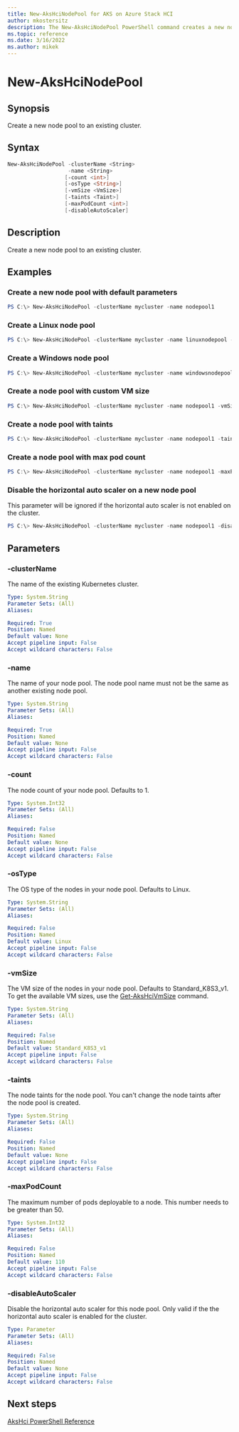 ```yaml
---
title: New-AksHciNodePool for AKS on Azure Stack HCI
author: mkostersitz
description: The New-AksHciNodePool PowerShell command creates a new node pool to an existing cluster
ms.topic: reference
ms.date: 3/16/2022
ms.author: mikek
---
```


# New-AksHciNodePool

## Synopsis
Create a new node pool to an existing cluster.

## Syntax
```powershell
New-AksHciNodePool -clusterName <String>
                   -name <String>
                  [-count <int>]
                  [-osType <String>]
                  [-vmSize <VmSize>]
                  [-taints <Taint>]
                  [-maxPodCount <int>]
                  [-disableAutoScaler]
```

## Description
Create a new node pool to an existing cluster.

## Examples

### Create a new node pool with default parameters

```powershell
PS C:\> New-AksHciNodePool -clusterName mycluster -name nodepool1
```

### Create a Linux node pool

```powershell
PS C:\> New-AksHciNodePool -clusterName mycluster -name linuxnodepool -osType linux
```

### Create a Windows node pool

```powershell
PS C:\> New-AksHciNodePool -clusterName mycluster -name windowsnodepool -osType windows
```

### Create a node pool with custom VM size

```powershell
PS C:\> New-AksHciNodePool -clusterName mycluster -name nodepool1 -vmSize Standard_A2_v2
```

### Create a node pool with taints

```powershell
PS C:\> New-AksHciNodePool -clusterName mycluster -name nodepool1 -taints sku=gpu:NoSchedule
```

### Create a node pool with max pod count

```powershell
PS C:\> New-AksHciNodePool -clusterName mycluster -name nodepool1 -maxPodCount 100
```

### Disable the horizontal auto scaler on a new node pool

This parameter will be ignored if the horizontal auto scaler is not enabled on the cluster.

```powershell
PS C:\> New-AksHciNodePool -clusterName mycluster -name nodepool1 -disableAutoscaler
```

## Parameters

### -clusterName
The name of the existing Kubernetes cluster.

```yaml
Type: System.String
Parameter Sets: (All)
Aliases:

Required: True
Position: Named
Default value: None
Accept pipeline input: False
Accept wildcard characters: False
```

### -name
The name of your node pool. The node pool name must not be the same as another existing node pool.

```yaml
Type: System.String
Parameter Sets: (All)
Aliases:

Required: True
Position: Named
Default value: None
Accept pipeline input: False
Accept wildcard characters: False
```

### -count
The node count of your node pool. Defaults to 1.

```yaml
Type: System.Int32
Parameter Sets: (All)
Aliases:

Required: False
Position: Named
Default value: None
Accept pipeline input: False
Accept wildcard characters: False
```

### -osType
The OS type of the nodes in your node pool. Defaults to Linux.

```yaml
Type: System.String
Parameter Sets: (All)
Aliases:

Required: False
Position: Named
Default value: Linux
Accept pipeline input: False
Accept wildcard characters: False
```

### -vmSize
The VM size of the nodes in your node pool. Defaults to Standard_K8S3_v1. To get the available VM sizes, use the [Get-AksHciVmSize](get-akshcivmsize.md) command.

```yaml
Type: System.String
Parameter Sets: (All)
Aliases:

Required: False
Position: Named
Default value: Standard_K8S3_v1
Accept pipeline input: False
Accept wildcard characters: False
```

### -taints
The node taints for the node pool. You can't change the node taints after the node pool is created.

```yaml
Type: System.String
Parameter Sets: (All)
Aliases:

Required: False
Position: Named
Default value: None
Accept pipeline input: False
Accept wildcard characters: False
```

### -maxPodCount
The maximum number of pods deployable to a node. This number needs to be greater than 50.

```yaml
Type: System.Int32
Parameter Sets: (All)
Aliases:

Required: False
Position: Named
Default value: 110
Accept pipeline input: False
Accept wildcard characters: False
```

### -disableAutoScaler
Disable the horizontal auto scaler for this node pool.
Only valid if the the horizontal auto scaler is enabled for the cluster.

```yaml
Type: Parameter
Parameter Sets: (All)
Aliases:

Required: False
Position: Named
Default value: None
Accept pipeline input: False
Accept wildcard characters: False
```

## Next steps

[AksHci PowerShell Reference](index.md)